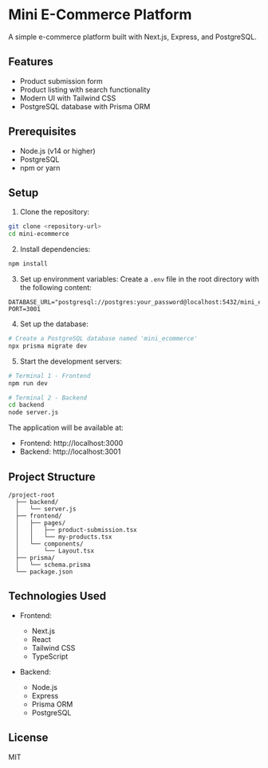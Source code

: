# Mini E-Commerce Platform

A simple e-commerce platform built with Next.js, Express, and PostgreSQL.

## Features

- Product submission form
- Product listing with search functionality
- Modern UI with Tailwind CSS
- PostgreSQL database with Prisma ORM

## Prerequisites

- Node.js (v14 or higher)
- PostgreSQL
- npm or yarn

## Setup

1. Clone the repository:

```bash
git clone <repository-url>
cd mini-ecommerce
```

2. Install dependencies:

```bash
npm install
```

3. Set up environment variables:
   Create a `.env` file in the root directory with the following content:

```
DATABASE_URL="postgresql://postgres:your_password@localhost:5432/mini_ecommerce"
PORT=3001
```

4. Set up the database:

```bash
# Create a PostgreSQL database named 'mini_ecommerce'
npx prisma migrate dev
```

5. Start the development servers:

```bash
# Terminal 1 - Frontend
npm run dev

# Terminal 2 - Backend
cd backend
node server.js
```

The application will be available at:

- Frontend: http://localhost:3000
- Backend: http://localhost:3001

## Project Structure

```
/project-root
  ├── backend/
  │   └── server.js
  ├── frontend/
  │   ├── pages/
  │   │   ├── product-submission.tsx
  │   │   └── my-products.tsx
  │   └── components/
  │       └── Layout.tsx
  ├── prisma/
  │   └── schema.prisma
  └── package.json
```

## Technologies Used

- Frontend:

  - Next.js
  - React
  - Tailwind CSS
  - TypeScript

- Backend:
  - Node.js
  - Express
  - Prisma ORM
  - PostgreSQL

## License

MIT
